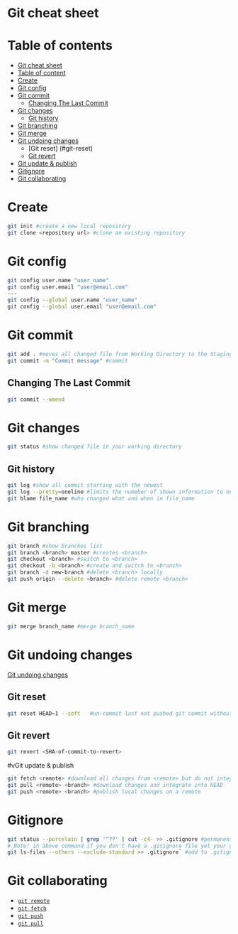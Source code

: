 # Git cheat sheet

# Table of contents

- [Git cheat sheet](#git-cheat-sheet)
- [Table of content](#table-of-content)
- [Create](#create)
- [Git config](#Git-config)
- [Git commit](#git-commit)
  - [Changing The Last Commit](#changing-the-last-commit)
- [Git changes](#git-changes)
  - [Git history](#git-history)
- [Git branching](#git-branching)
- [Git merge](#git-merge)
- [Git undoing changes](#git-undoing-changes)
  - [Git reset] (#git-reset)
  - [Git revert](#git-revert)
- [Git update & publish](#git-update-&-publish)
- [Gitignore](#gitignore)
- [Git collaborating](#git-collaborating)

# Create
```bash
git init #create a new local repository
git clone <repository url> #clone an existing repository
```

# Git config 
```bash
git config user.name "user_name"
git config user.email "user@email.com"
---
git config --global user.name "user_name"
git config --global user.email "user@email.com"
```

# Git commit

```bash
git add . #moves all changed file from Working Directory to the Staging Index
git commit -m "Commit message" #commit
```

## Changing The Last Commit
```bash
git commit --amend
```

# Git changes
```bash
git status #show changed file in your working directory
```

## Git history
```bash
git log #show all commit starting with the newest
git log --pretty=oneline #limits the numeber of shown information to oneline
git blame file_name #who changed what and when in file_name
```

# Git branching
```bash
git branch #show branches list
git branch <branch> master #creates <branch>
git checkout <branch> #switch to <branch>
git checkout -b <branch> #create and switch to <branch>
git branch -d new-branch #delete <branch> locally
git push origin --delete <branch> #delete remote <branch>
```

# Git merge
```bash
git merge branch_name #merge branch_name
```

# Git undoing changes
[Git undoing changes](https://www.atlassian.com/git/tutorials/undoing-changes)

## Git reset
```bash
git reset HEAD~1 --soft   #un-commit last not pushed git commit without losing the changes
```

## Git revert 
```bash
git revert <SHA-of-commit-to-revert>
```

#vGit update & publish
```bash
git fetch <remote> #download all changes from <remote> but do not integrate into HEAD
git pull <remote> <branch> #download changes and integrate into HEAD
git push <remote> <branch> #publish local changes on a remote
```

# Gitignore
```bash
git status --porcelain | grep '^??' | cut -c4- >> .gitignore #permanently ignore currently untracked files
# Note! in above command if you don't have a .gitignore file yet your gitignore will ignore itself!
git ls-files --others --exclude-standard >> .gitignore` #add to .gitignore files listed in untracked files - works from repository root
```

# Git collaborating

- [```git remote```](https://www.atlassian.com/git/tutorials/syncing)
- [```git fetch```](https://www.atlassian.com/git/tutorials/syncing/git-fetch)
- [```git push```](https://www.atlassian.com/git/tutorials/syncing/git-push)
- [```git pull```](https://www.atlassian.com/git/tutorials/syncing/git-pull)

